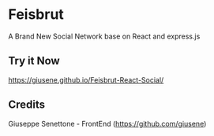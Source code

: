 # Feisbrut

A Brand New Social Network base on React and express.js

## Try it Now

https://giusene.github.io/Feisbrut-React-Social/


## Credits


Giuseppe Senettone - FrontEnd (https://github.com/giusene)


